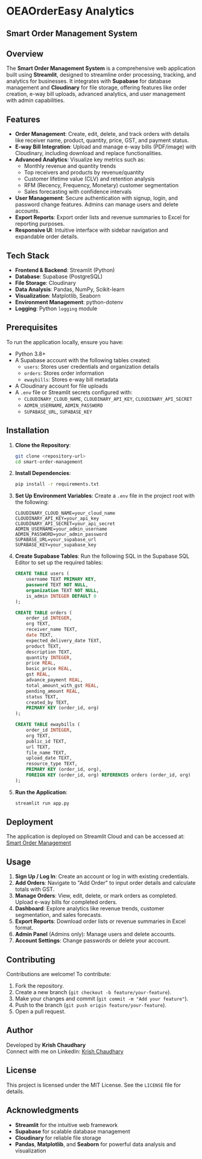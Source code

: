 # OEAOrderEasy Analytics

## Smart Order Management System
## Overview
The **Smart Order Management System** is a comprehensive web application built using **Streamlit**, designed to streamline order processing, tracking, and analytics for businesses. It integrates with **Supabase** for database management and **Cloudinary** for file storage, offering features like order creation, e-way bill uploads, advanced analytics, and user management with admin capabilities.

## Features
- **Order Management**: Create, edit, delete, and track orders with details like receiver name, product, quantity, price, GST, and payment status.
- **E-way Bill Integration**: Upload and manage e-way bills (PDF/image) with Cloudinary, including download and replace functionalities.
- **Advanced Analytics**: Visualize key metrics such as:
  - Monthly revenue and quantity trends
  - Top receivers and products by revenue/quantity
  - Customer lifetime value (CLV) and retention analysis
  - RFM (Recency, Frequency, Monetary) customer segmentation
  - Sales forecasting with confidence intervals
- **User Management**: Secure authentication with signup, login, and password change features. Admins can manage users and delete accounts.
- **Export Reports**: Export order lists and revenue summaries to Excel for reporting purposes.
- **Responsive UI**: Intuitive interface with sidebar navigation and expandable order details.

## Tech Stack
- **Frontend & Backend**: Streamlit (Python)
- **Database**: Supabase (PostgreSQL)
- **File Storage**: Cloudinary
- **Data Analysis**: Pandas, NumPy, Scikit-learn
- **Visualization**: Matplotlib, Seaborn
- **Environment Management**: python-dotenv
- **Logging**: Python `logging` module

## Prerequisites
To run the application locally, ensure you have:
- Python 3.8+
- A Supabase account with the following tables created:
  - `users`: Stores user credentials and organization details
  - `orders`: Stores order information
  - `ewaybills`: Stores e-way bill metadata
- A Cloudinary account for file uploads
- A `.env` file or Streamlit secrets configured with:
  - `CLOUDINARY_CLOUD_NAME`, `CLOUDINARY_API_KEY`, `CLOUDINARY_API_SECRET`
  - `ADMIN_USERNAME`, `ADMIN_PASSWORD`
  - `SUPABASE_URL`, `SUPABASE_KEY`

## Installation
1. **Clone the Repository**:
   ```bash
   git clone <repository-url>
   cd smart-order-management
   ```

2. **Install Dependencies**:
   ```bash
   pip install -r requirements.txt
   ```

3. **Set Up Environment Variables**:
   Create a `.env` file in the project root with the following:
   ```env
   CLOUDINARY_CLOUD_NAME=your_cloud_name
   CLOUDINARY_API_KEY=your_api_key
   CLOUDINARY_API_SECRET=your_api_secret
   ADMIN_USERNAME=your_admin_username
   ADMIN_PASSWORD=your_admin_password
   SUPABASE_URL=your_supabase_url
   SUPABASE_KEY=your_supabase_key
   ```

4. **Create Supabase Tables**:
   Run the following SQL in the Supabase SQL Editor to set up the required tables:
   ```sql
   CREATE TABLE users (
       username TEXT PRIMARY KEY,
       password TEXT NOT NULL,
       organization TEXT NOT NULL,
       is_admin INTEGER DEFAULT 0
   );

   CREATE TABLE orders (
       order_id INTEGER,
       org TEXT,
       receiver_name TEXT,
       date TEXT,
       expected_delivery_date TEXT,
       product TEXT,
       description TEXT,
       quantity INTEGER,
       price REAL,
       basic_price REAL,
       gst REAL,
       advance_payment REAL,
       total_amount_with_gst REAL,
       pending_amount REAL,
       status TEXT,
       created_by TEXT,
       PRIMARY KEY (order_id, org)
   );

   CREATE TABLE ewaybills (
       order_id INTEGER,
       org TEXT,
       public_id TEXT,
       url TEXT,
       file_name TEXT,
       upload_date TEXT,
       resource_type TEXT,
       PRIMARY KEY (order_id, org),
       FOREIGN KEY (order_id, org) REFERENCES orders (order_id, org)
   );
   ```

5. **Run the Application**:
   ```bash
   streamlit run app.py
   ```

## Deployment
The application is deployed on Streamlit Cloud and can be accessed at:  
[Smart Order Management](https://smart-order-management.streamlit.app/)

## Usage
1. **Sign Up / Log In**: Create an account or log in with existing credentials.
2. **Add Orders**: Navigate to "Add Order" to input order details and calculate totals with GST.
3. **Manage Orders**: View, edit, delete, or mark orders as completed. Upload e-way bills for completed orders.
4. **Dashboard**: Explore analytics like revenue trends, customer segmentation, and sales forecasts.
5. **Export Reports**: Download order lists or revenue summaries in Excel format.
6. **Admin Panel** (Admins only): Manage users and delete accounts.
7. **Account Settings**: Change passwords or delete your account.

## Contributing
Contributions are welcome! To contribute:
1. Fork the repository.
2. Create a new branch (`git checkout -b feature/your-feature`).
3. Make your changes and commit (`git commit -m "Add your feature"`).
4. Push to the branch (`git push origin feature/your-feature`).
5. Open a pull request.

## Author
Developed by **Krish Chaudhary**  
Connect with me on LinkedIn: [Krish Chaudhary](https://www.linkedin.com/in/krish-chaudhary-krc8252)

## License
This project is licensed under the MIT License. See the `LICENSE` file for details.

## Acknowledgments
- **Streamlit** for the intuitive web framework
- **Supabase** for scalable database management
- **Cloudinary** for reliable file storage
- **Pandas**, **Matplotlib**, and **Seaborn** for powerful data analysis and visualization
